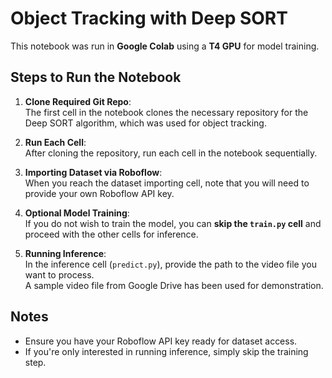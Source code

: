 # Object Tracking with Deep SORT

This notebook was run in **Google Colab** using a **T4 GPU** for model training.

## Steps to Run the Notebook

1. **Clone Required Git Repo**:  
   The first cell in the notebook clones the necessary repository for the Deep SORT algorithm, which was used for object tracking.

2. **Run Each Cell**:  
   After cloning the repository, run each cell in the notebook sequentially.

3. **Importing Dataset via Roboflow**:  
   When you reach the dataset importing cell, note that you will need to provide your own Roboflow API key.

4. **Optional Model Training**:  
   If you do not wish to train the model, you can **skip the `train.py` cell** and proceed with the other cells for inference.

5. **Running Inference**:  
   In the inference cell (`predict.py`), provide the path to the video file you want to process.  
   A sample video file from Google Drive has been used for demonstration.

## Notes

- Ensure you have your Roboflow API key ready for dataset access.
- If you're only interested in running inference, simply skip the training step.
